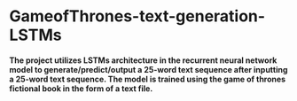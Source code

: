 # GameofThrones-text-generation-LSTMs
#### The project utilizes LSTMs architecture in the recurrent neural network model to generate/predict/output a 25-word text sequence after inputting a 25-word text sequence. The model is trained using the game of thrones fictional book in the form of a text file.
